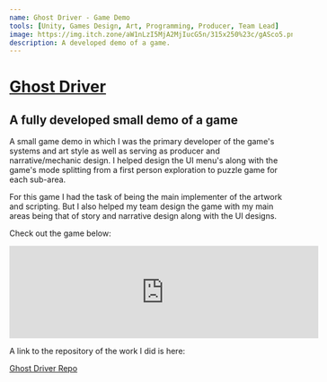 ```yaml
---
name: Ghost Driver - Game Demo
tools: [Unity, Games Design, Art, Programming, Producer, Team Lead]
image: https://img.itch.zone/aW1nLzI5MjA2MjIucG5n/315x250%23c/gASco5.png
description: A developed demo of a game.
---
```


<u>Ghost Driver</u>
==============================

## A fully developed small demo of a game

A small game demo in which I was the primary developer of the game's systems and art style as well as serving as producer and narrative/mechanic design. I helped design the UI menu's along with the game's mode splitting from a first person exploration to puzzle game for each sub-area.

For this game I had the task of being the main implementer of the artwork and scripting. But I also helped my team design the game with my main areas being that of story and narrative design along with the UI designs.

Check out the game below:

<div class="itch-embeds">
<iframe frameborder="0" src="https://itch.io/embed/557159?border_width=0&amp;bg_color=222222&amp;fg_color=eeeeee&amp;link_color=aefef6&amp;border_color=363636" width="550" height="165"><a href="https://james-aaron-johnson.itch.io/ghost-driver-demo">Ghost Driver Demo by JJ, OrganicJuiceMan, Pennma</a></iframe>
</div>

A link to the repository of the work I did is here:
<p class="text-center">
<a href="https://github.com/Chi-Time/Ghost_Driver_CGP603" class="button" target="_blank">Ghost Driver Repo</a>
</p>